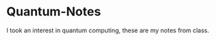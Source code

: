 Quantum-Notes
=============

I took an interest in quantum computing, these are my notes from class. 